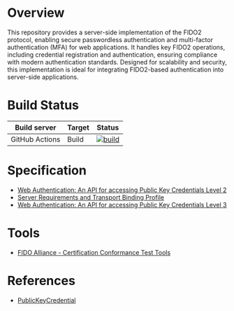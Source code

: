 # Overview
This repository provides a server-side implementation of the FIDO2 protocol, enabling secure passwordless authentication and multi-factor authentication (MFA) for web applications. It handles key FIDO2 operations, including credential registration and authentication, ensuring compliance with modern authentication standards. Designed for scalability and security, this implementation is ideal for integrating FIDO2-based authentication into server-side applications.

# Build Status
| Build server | Target |  Status |
|-|-|-|
| GitHub Actions | Build | [![build](https://github.com/linuxchata/fido2/actions/workflows/build.yml/badge.svg)](https://github.com/linuxchata/fido2/actions/workflows/build.yml) |

# Specification
- [Web Authentication: An API for accessing Public Key Credentials Level 2](https://www.w3.org/TR/webauthn-2/)
- [Server Requirements and Transport Binding Profile](https://fidoalliance.org/specs/fido-v2.0-rd-20180702/fido-server-v2.0-rd-20180702.html)
- [Web Authentication: An API for accessing Public Key Credentials Level 3](https://www.w3.org/TR/webauthn-3/)

# Tools
- [FIDO Alliance - Certification Conformance Test Tools](https://github.com/fido-alliance/conformance-test-tools-resources/tree/main)

# References
- [PublicKeyCredential](https://developer.mozilla.org/en-US/docs/Web/API/PublicKeyCredential)
